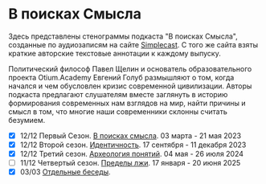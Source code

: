 # В поисках Смысла

Здесь представлены стенограммы подкаста "В поисках Смысла", созданные по аудиозаписям на сайте [Simplecast](https://paradoks-pinkera-pilotnyy-vypusk.simplecast.com/).
С того же сайта взяты краткие авторские текстовые аннотации к каждому выпуску.

Политический философ Павел Щелин и основатель образовательного проекта Otium.Academy Евгений Голуб размышляют о том, когда начался и чем обусловлен кризис современной цивилизации.
Авторы подкаста предлагают слушателям вместе заглянуть в историю формирования современных нам взглядов на мир, найти причины и смысл в том, что многие наши современники склонны считать безумием.

- [x] 12/12 Первый Сезон. [В поисках смысла](Season01.md). 03 марта - 21 мая 2023
- [x] 12/12 Второй сезон. [Идентичность](Season02.md). 17 сентября - 11 декабря 2023
- [x] 12/12 Третий сезон. [Археология понятий](Season03.md). 04 мая - 26 июля 2024
- [ ] 11/12 Четвертый сезон. [Пределы лжи](Season04.md). 17 января - 20 июня 2025
- [x] 03/03 [Отдельные беседы](Other.md).
